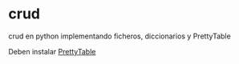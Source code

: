 # crud
crud en python implementando ficheros, diccionarios y PrettyTable

Deben instalar [PrettyTable](https://pypi.org/project/prettytable/)

